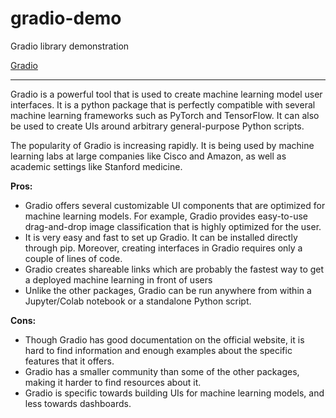 # gradio-demo
Gradio library demonstration

[Gradio](https://gradio.app/)
___
Gradio is a powerful tool that is used to create machine learning model user interfaces. It is a python package that is perfectly compatible with several machine learning frameworks such as PyTorch and TensorFlow. It can also be used to create UIs around arbitrary general-purpose Python scripts.

The popularity of Gradio is increasing rapidly. It is being used by machine learning labs at large companies like Cisco and Amazon, as well as academic settings like Stanford medicine.

**Pros:**
* Gradio offers several customizable UI components that are optimized for machine learning models. For example, Gradio provides easy-to-use drag-and-drop image classification that is highly optimized for the user.
* It is very easy and fast to set up Gradio. It can be installed directly through pip. Moreover, creating interfaces in Gradio requires only a couple of lines of code.
* Gradio creates shareable links which are probably the fastest way to get a deployed machine learning in front of users
* Unlike the other packages, Gradio can be run anywhere from within a Jupyter/Colab notebook or a standalone Python script.

**Cons:**
* Though Gradio has good documentation on the official website, it is hard to find information and enough examples about the specific features that it offers.
* Gradio has a smaller community than some of the other packages, making it harder to find resources about it.
* Gradio is specific towards building UIs for machine learning models, and less towards dashboards.
